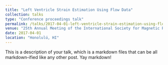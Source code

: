 ```yaml
---
title: "Left Ventricle Strain Estimation Using Flow Data"
collection: talks
type: "Conference proceedings talk"
permalink: /talks/2017-04-01-left-ventricle-strain-estimation-using-flow-data
venue: "25th Annual Meeting of the International Society for Magnetic Resonance in Medicine"
date: 2017-04-01
location: "Honolulú, HI"
---
```


This is a description of your talk, which is a markdown files that can be all markdown-ified like any other post. Yay markdown!
